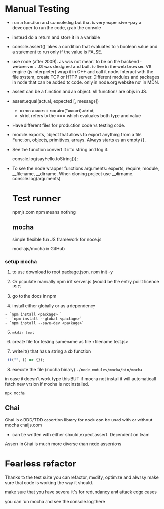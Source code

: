 # Manual Testing

- run a function and console.log  but that is very expensive -pay a developer to run the code, grab the console 

- instead do a return and store it in a variable

- console.assert()
 takes a condition that evaluates to a boolean value and a statement to run only if the value is FALSE.

- use node (after 2009). Js was not meant to be on the backend -webserver . JS was designed and built to live in the web browser. 
V8 engine (js interpreter) wrap it in C++ and call it node. Interact with the file system, create TCP or HTTP server. Different modules and packages in node that can be added to code. only in node.org website not in MDN.

- assert can be a function and an object. All functions are objs in JS.

- assert.equal(actual, expected [, message])

  - const assert = require("assert).strict;
  - strict refers to the  === which evaluates both type and value

- Have different files for production code vs testing code.

- module.exports, object that allows to export anything from a file. Function, objects, primitives, arrays. Always starts as an empty {}.

- See the function convert it into string and log it. 

  console.log(sayHello.toString());

- To see the node wrapper functions arguments: exports, require, module, __filename, __dirname. When cloning project use  __dirname.
  console.log(arguments)

  # Test runner

  npmjs.com 
  npm means nothing

  ## mocha

  simple flexible fun JS framework for node.js

  mochajs/mocha in GitHub
  
### setup mocha
  1. to use download to root package.json.
    npm init -y
    
  2. Or populate manually 
    npm init 
  server.js (would be the entry point
  licence ISIC

  3. go to the docs in npm

  4. install either globally or as a dependency

    - `npm install <package> `
    -  `npm install --global <package>`
    - `npm install --save-dev <package>`

  5. `mkdir test`

  6. create file for testing samename as file <filename.test.js>

  7. write it() that has a string a cb function
  ```js
   it("", () => {});
   ```

  8. execute the file (mocha binary)
  `./node_modules/mocha/bin/mocha`

  in case it doesn't work type this BUT if mocha not install it will automaticall fetch new vrsion if mocha is not installed.

  `npx mocha`

  ## Chai
  Chai is a BDD/TDD assertion library for node can be used with or without mocha
  chaijs.com
  
  - can be written with either should,expect assert. Dependent on team

 Assert in Chai is much more diverse than node assertions

 # Fearless refactor

 Thanks to the test suite you can refactor, modify, optimize and alwasy make sure that code is working the way it should.

 make sure that you have several it's for redundancy and attack edge cases

 you can run mocha and see the console.log there